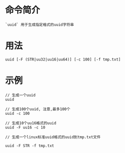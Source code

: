 # 命令简介 

	`uuid` 用于生成指定格式的uuid字符串

# 用法

	uuid [-F (STR|uu32|uu16|uu64)] [-c 100] [-f tmp.txt] 
	
# 示例

	// 生成一个uuid
	uuid
	
	// 生成100个uuid, 注意,最多100个
	uuid -c 100
	
	// 生成10个uu16格式的uuid
	uuid -F uu16 -c 10
	
	// 生成一个linux标准uuid格式的uuid到tmp.txt文件
	
	uuid -F STR -f tmp.txt
	
